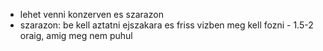 - lehet venni konzerven es szarazon
- szarazon: be kell aztatni ejszakara es friss vizben meg kell fozni - 1.5-2 oraig, amig meg nem puhul